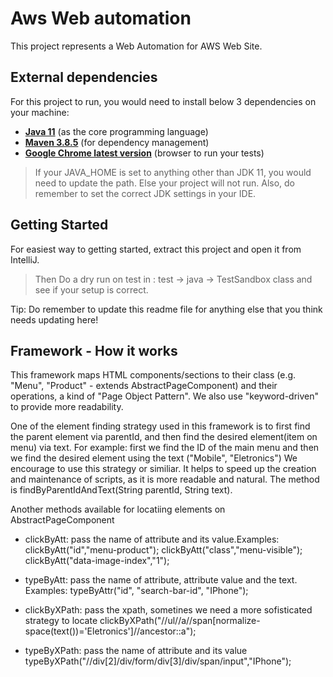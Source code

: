 # Aws Web automation

This project represents a Web Automation for AWS Web Site.

## External dependencies

For this project to run, you would need to install below 3 dependencies on your machine:

- **[Java 11](https://openjdk.java.net/projects/jdk/11/)** (as the core programming language)
- **[Maven 3.8.5](https://maven.apache.org/download.cgi)** (for dependency management)
- **[Google Chrome latest version](https://www.google.com/chrome/?brand=CHBD&gclid=Cj0KCQjwr-SSBhC9ARIsANhzu15P0PA-n9Zp4NpxKaOHVGtBD1TZQH0HlQQE6hUfsOFAU1nf-Rzdlf4aAoTJEALw_wcB&gclsrc=aw.ds)** (browser to run your tests)

> If your JAVA_HOME is set to anything other than JDK 11, you would need to update the path. Else your project
> will not run. Also, do remember to set the correct JDK settings in your IDE.

## Getting Started

For easiest way to getting started, extract this project and open it from IntelliJ.
> Then Do a dry run on test in : test -> java -> TestSandbox class and see if your setup is correct.  

Tip: Do remember to update this readme file for anything else that you think needs updating here!

## Framework - How it works

This framework maps HTML components/sections to their class (e.g. "Menu", "Product" - extends AbstractPageComponent) and their operations, a kind of "Page Object Pattern".
We also use "keyword-driven" to provide more readability.

One of the element finding strategy used in this framework is to first find the parent element via parentId, and then find the desired element(item on menu) via text.
For example: first we find the ID of the main menu and then we find the desired element using the text ("Mobile", "Eletronics")
We encourage to use this strategy or similiar. It helps to speed up the creation and maintenance of scripts, as it is more readable and natural.
The method is findByParentIdAndText(String parentId, String text).

Another methods available for locatiing elements on AbstractPageComponent
   - clickByAtt: pass the name of attribute and its value.Examples:
		clickByAtt("id","menu-product");
		clickByAtt("class","menu-visible");
		clickByAtt("data-image-index","1");
		
   - typeByAtt: pass the name of attribute, attribute value and the text. Examples:
		typeByAttr("id", "search-bar-id", "IPhone");  
   
   - clickByXPath: pass the xpath, sometines we need a more sofisticated strategy to locate
		 clickByXPath("//ul//a//span[normalize-space(text())='Eletronics']//ancestor::a");
		 
   - typeByXPath: pass the name of attribute and its value
		typeByXPath("//div[2]/div/form/div[3]/div/span/input","IPhone");

 






